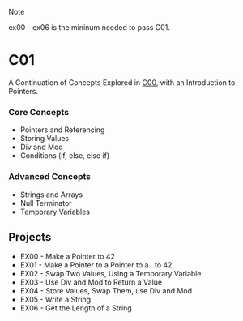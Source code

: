 > [!NOTE]
> ex00 - ex06 is the mininum needed to pass C01.

# C01

A Continuation of Concepts Explored in [C00](https://github.com/pasqualerossi/42-Piscine/tree/main/C00%20-%20C07%20Piscine%20Projects/c01), with an Introduction to Pointers.

### Core Concepts 
- Pointers and Referencing
- Storing Values
- Div and Mod
- Conditions (if, else, else if)

### Advanced Concepts
- Strings and Arrays
- Null Terminator
- Temporary Variables

## Projects
- EX00 - Make a Pointer to 42
- EX01 - Make a Pointer to a Pointer to a...to 42
- EX02 - Swap Two Values, Using a Temporary Variable
- EX03 - Use Div and Mod to Return a Value
- EX04 - Store Values, Swap Them, use Div and Mod
- EX05 - Write a String
- EX06 - Get the Length of a String
